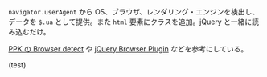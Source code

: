 `navigator.userAgent` から OS、ブラウザ、レンダリング・エンジンを検出し、データを `$.ua` として提供。また `html` 要素にクラスを追加。jQuery と一緒に読み込むだけ。

[PPK の Browser detect](http://www.quirksmode.org/js/detect.html) や [jQuery Browser Plugin](http://jquery.thewikies.com/browser/) などを参考にしている。

(test)
